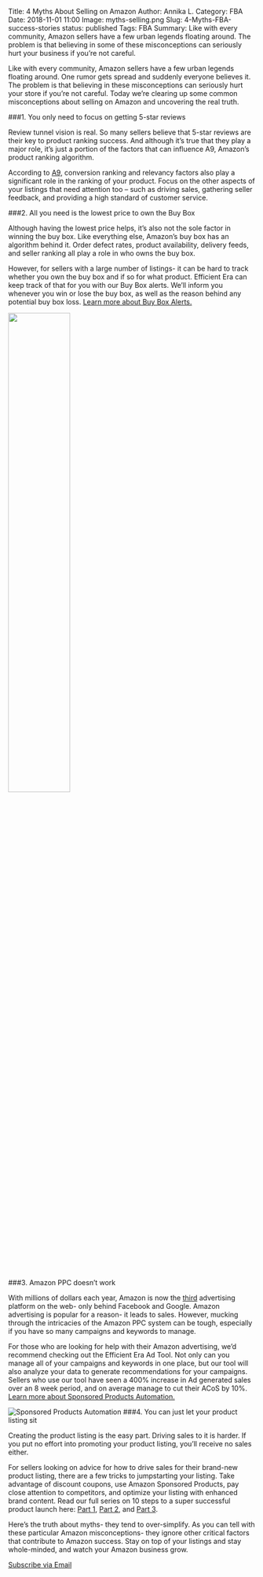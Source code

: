 Title: 4 Myths About Selling on Amazon
Author: Annika L.
Category: FBA
Date: 2018-11-01 11:00
Image: myths-selling.png
Slug: 4-Myths-FBA-success-stories
status: published
Tags: FBA
Summary: Like with every community, Amazon sellers have a few urban legends floating around. The problem is that believing in some of these misconceptions can seriously hurt your business if you’re not careful.


<p class="Class2">Like with every community, Amazon sellers have a few urban legends floating around. One rumor gets spread and suddenly everyone believes it. The problem is that believing in these misconceptions can seriously hurt your store if you’re not careful. Today we’re clearing up some common misconceptions about selling on Amazon and uncovering the real truth.
</p>

###1. You only need to focus on getting 5-star reviews
<p class="Class2">Review tunnel vision is real. So many sellers believe that 5-star reviews are their key to product ranking success. And although it’s true that they play a major role, it’s just a portion of the factors that can influence A9, Amazon’s product ranking algorithm.
</p>
<p class="Class2">According to <a href="https://www.a9.com/what-we-do/product-search.html" target="_blank">A9</a>, conversion ranking and relevancy factors also play a significant role in the ranking of your product. Focus on the other aspects of your listings that need attention too – such as driving sales, gathering seller feedback, and providing a high standard of customer service.
</p>

###2.	All you need is the lowest price to own the Buy Box
<p class="Class2">Although having the lowest price helps, it’s also not the sole factor in winning the buy box. Like everything else, Amazon’s buy box has an algorithm behind it. Order defect rates, product availability, delivery feeds, and seller ranking all play a role in who owns the buy box.
</p>
<p class="Class2">However, for sellers with a large number of listings- it can be hard to track whether you own the buy box and if so for what product. Efficient Era can keep track of that for you with our Buy Box alerts. We’ll inform you whenever you win or lose the buy box, as well as the reason behind any potential buy box loss. <a href="https://efficientera.com/alerts/" target="_blank">Learn more about Buy Box Alerts.</a>
</p>

<p class="text-center">
<img src="/images/blog/2018/11/Buy-box-alerts.png" width=50% alt text="Buy Box Alerts">
</p>


###3. Amazon PPC doesn’t work
<p class="Class2">With millions of dollars each year, Amazon is now the <a href="https://www.forbes.com/sites/jeanbaptiste/2018/09/20/amazon-is-now-the-3-digital-ad-platform-in-the-u-s-behind-google-and-facebook-says-emarketer/#6c6c138d3926" target="_blank">third</a> advertising platform on the web- only behind Facebook and Google. Amazon advertising is popular for a reason- it leads to sales. However, mucking through the intricacies of the Amazon PPC system can be tough, especially if you have so many campaigns and keywords to manage.
</p>
<p class="Class2">For those who are looking for help with their Amazon advertising, we’d recommend checking out the Efficient Era Ad Tool. Not only can you manage all of your campaigns and keywords in one place, but our tool will also analyze your data to generate recommendations for your campaigns. Sellers who use our tool have seen a 400% increase in Ad generated sales over an 8 week period, and on average manage to cut their ACoS by 10%.
<a href="https://efficientera.com/ads/" target="_blank">Learn more about Sponsored Products Automation.</a>
</p>

![Sponsored Products Automation](/images/pages/ads-400.png)
###4.	You can just let your product listing sit
<p class="Class2">Creating the product listing is the easy part. Driving sales to it is harder. If you put no effort into promoting your product listing, you’ll receive no sales either.
</p>
<p class="Class2">For sellers looking on advice for how to drive sales for their brand-new product listing, there are a few tricks to jumpstarting your listing. Take advantage of discount coupons, use Amazon Sponsored Products, pay close attention to competitors, and optimize your listing with enhanced brand content. Read our full series on 10 steps to a super successful product launch here: <a href="https://efficientera.com/blog/2017/10/part-1-ten-steps-to-a-super-successful-product-launch.html" target="blank">Part 1</a>, <a href="https://efficientera.com/blog/2017/10/part-2-ten-steps-to-a-super-successful-product-launch.html" target="blank">Part 2</a>, and <a href="https://efficientera.com/blog/2017/10/part-3-ten-steps-to-a-super-successful-product-launch.html" target="blank">Part 3</a>.
</p>
<p class="Class2">Here’s the truth about myths- they tend to over-simplify. As you can tell with these particular Amazon misconceptions- they ignore other critical factors that contribute to Amazon success. Stay on top of your listings and stay whole-minded, and watch your Amazon business grow.
</p>



<a class="btn btn-primary" href="https://efficientera.leadpages.co/leadbox/121f91a73f72a2%3A12c54680e746dc/5687539843203072/" target="_blank">Subscribe via Email</a><script data-leadbox="121f91a73f72a2:12c54680e746dc" data-url="https://efficientera.leadpages.co/leadbox/121f91a73f72a2%3A12c54680e746dc/5687539843203072/" data-config="%7B%7D" type="text/javascript" src="https://efficientera.leadpages.co/leadbox-1468522675.js"></script>
